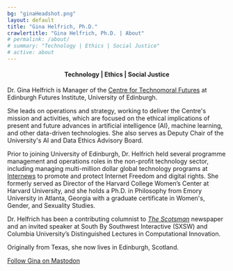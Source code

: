 ```yaml
---
bg: "ginaHeadshot.png"
layout: default
title: "Gina Helfrich, Ph.D."
crawlertitle: "Gina Helfrich, Ph.D. | About"
# permalink: /about/
# summary: "Technology | Ethics | Social Justice"
# active: about
---
```


<h4 align="center">Technology | Ethics | Social Justice</h4>  

Dr. Gina Helfrich is Manager of the [Centre for Technomoral Futures](https://technomoralfutures.uk) at Edinburgh Futures Institute, University of Edinburgh.  

She leads on operations and strategy, working to deliver the Centre's mission and activities, which are focused on the ethical implications of present and future advances in artificial intelligence (AI), machine learning, and other data-driven technologies. She also serves as Deputy Chair of the University's AI and Data Ethics Advisory Board.  

Prior to joining University of Edinburgh, Dr. Helfrich held several programme management and operations roles in the non-profit technology sector, including managing multi-million dollar global technology programs at [Internews](https://globaltech.internews.org/) to promote and protect Internet Freedom and digital rights. She formerly served as Director of the Harvard College Women’s Center at Harvard University, and she holds a Ph.D. in Philosophy from Emory University in Atlanta, Georgia with a graduate certificate in Women's, Gender, and Sexuality Studies.  

Dr. Helfrich has been a contributing columnist to <em>[The Scotsman](https://www.scotsman.com/)</em> newspaper and an invited speaker at South By Southwest Interactive (SXSW) and Columbia University’s Distinguished Lectures in Computational Innovation.  

Originally from Texas, she now lives in Edinburgh, Scotland.

<a rel="me" href="https://techpolicy.social/@ginahelfrich">Follow Gina on Mastodon</a>
